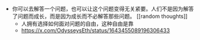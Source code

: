 - 你可以去解答一个问题，也可以让这个问题变得无关紧要。人们不是因为解答了问题而成长，而是因为成长而不必解答那些问题。 [[random thoughts]]
	- 人拥有选择如何面对问题的自由，这种自由是靠
	- https://x.com/OdysseysEth/status/1643455089196306433